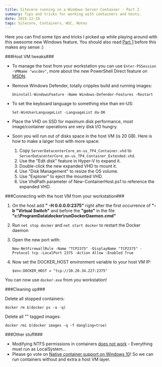 ```yaml
---
title: Sitecore running in a Windows Server Container - Part 2
summary: Tips and tricks for working with containers and hosts.
date: 2015-12-18
tags: Sitecore, Containers, WSC, Notes
---
```


Here you can find some tips and tricks I picked up while playing around with this awesome new  Windows feature. You should also read [Part 1](/posts/sitecore-and-windows-server-containers) before this makes any sense :)

###Host VM tweaks###

- To manage the host from your workstation you can use `Enter-PSSession -VMName "wscdev"`, more about the new PowerShell Direct feature on [MSDN](https://msdn.microsoft.com/en-us/virtualization/hyperv_on_windows/user_guide/vmsession "MSDN").
- Remove Windows Defender, totally cripples build and running images:

    `Uninstall-WindowsFeature -Name Windows-Defender-Features -Restart`

- To set the keyboard language to something else than en-US:

	`Set-WinUserLanguageList -LanguageList da-DK`

- Place the VHD on SSD for maximum disk performance, most image/container operations are very disk I/O hungry.
- Soon you will run out of disks space in the host VM (is 20 GB). Here is how to make a larger host with more space:
	1. Copy `ServerDatacenterCore_en-us_TP4_Container.vhd` to `ServerDatacenterCore_en-us_TP4_Container_Extended.vhd`.
	2. Use the "Edit disk" feature in Hyper-V to expand it.
	3. Double-click the new expanded VHD to mount it.
	4. Use "Disk Management" to resize the OS volume.
	5. Use "Explorer" to eject the mounted VHD.
	6. Use VhdPath parameter of New-ContainerHost.ps1 to reference the expanded VHD.

###Connecting with the host VM from your workstation###

1. On the host add **" -H 0.0.0.0:2375"** right after the first occurrence of **"-b "Virtual Switch"** and before the **"goto"** in the file **"c:\ProgramData\docker\runDockerDaemon.cmd"**

2. Run `net stop docker` and `net start docker` to restart the Docker daemon
3. Open the new port with:

	`New-NetFirewallRule -Name "TCP2375" -DisplayName "TCP2375" -Protocol tcp -LocalPort 2375 -Action Allow -Enabled True`
4. Now set the DOCKER_HOST environment variable to your host VM IP:

	`$env:DOCKER_HOST = "tcp://10.20.34.227:2375"`

You can now use `docker.exe` from you workstation!

###Cleaning up###

Delete all stopped containers:

	docker rm $(docker ps -a -q)

Delete all "<none>" tagged images:
	
	docker rmi $(docker images -q -f dangling=true)

###Other stuff###

- Modifying NTFS permissions in containers [does not work](https://social.msdn.microsoft.com/Forums/en-US/fbb8bd89-d86d-4609-8607-558b28f93592/ntfs-permissions-not-committed?forum=windowscontainers) - Everything must run as LocalSystem...
- Please go vote on [Native container support on Windows 10](https://windowsserver.uservoice.com/forums/304624-containers/suggestions/11120520-native-container-support-on-windows-10)! So we can run containers without and extra a host VM layer.
